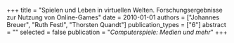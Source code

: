 +++
title = "Spielen und Leben in virtuellen Welten. Forschungsergebnisse zur Nutzung von Online-Games"
date = 2010-01-01
authors = ["Johannes Breuer", "Ruth Festl", "Thorsten Quandt"]
publication_types = ["6"]
abstract = ""
selected = false
publication = "*Computerspiele: Medien und mehr*"
+++

